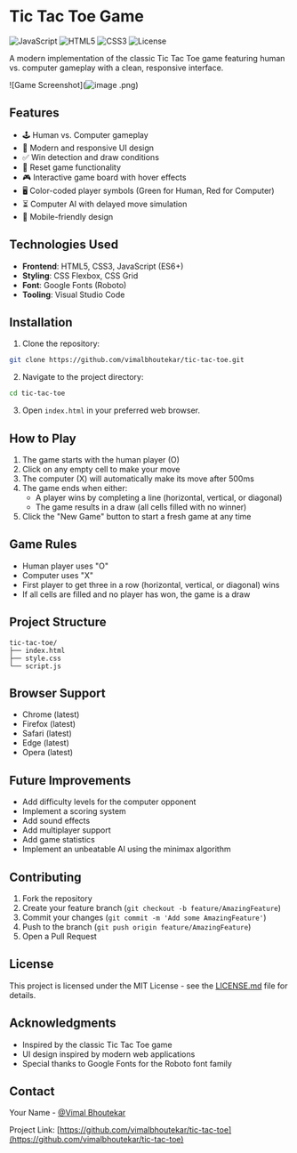 # Tic Tac Toe Game

![JavaScript](https://img.shields.io/badge/JavaScript-ES6+-yellow.svg)
![HTML5](https://img.shields.io/badge/HTML-5-orange.svg)
![CSS3](https://img.shields.io/badge/CSS-3-blue.svg)
![License](https://img.shields.io/badge/License-MIT-green.svg)

A modern implementation of the classic Tic Tac Toe game featuring human vs. computer gameplay with a clean, responsive interface.

![Game Screenshot](![image](https://github.com/user-attachments/assets/2537e118-54aa-4754-9bea-714d1de07d18)
.png)

## Features

- 🕹️ Human vs. Computer gameplay
- 🎨 Modern and responsive UI design
- ✅ Win detection and draw conditions
- 🔄 Reset game functionality
- 🎮 Interactive game board with hover effects
- 🖥️ Color-coded player symbols (Green for Human, Red for Computer)
- ⏳ Computer AI with delayed move simulation
- 📱 Mobile-friendly design

## Technologies Used

- **Frontend**: HTML5, CSS3, JavaScript (ES6+)
- **Styling**: CSS Flexbox, CSS Grid
- **Font**: Google Fonts (Roboto)
- **Tooling**: Visual Studio Code

## Installation

1. Clone the repository:
```bash
git clone https://github.com/vimalbhoutekar/tic-tac-toe.git
```

2. Navigate to the project directory:
```bash
cd tic-tac-toe
```

3. Open `index.html` in your preferred web browser.

## How to Play

1. The game starts with the human player (O)
2. Click on any empty cell to make your move
3. The computer (X) will automatically make its move after 500ms
4. The game ends when either:
   - A player wins by completing a line (horizontal, vertical, or diagonal)
   - The game results in a draw (all cells filled with no winner)
5. Click the "New Game" button to start a fresh game at any time

## Game Rules

- Human player uses "O"
- Computer uses "X"
- First player to get three in a row (horizontal, vertical, or diagonal) wins
- If all cells are filled and no player has won, the game is a draw

## Project Structure

```
tic-tac-toe/
├── index.html
├── style.css
└── script.js
```

## Browser Support

- Chrome (latest)
- Firefox (latest)
- Safari (latest)
- Edge (latest)
- Opera (latest)

## Future Improvements

- Add difficulty levels for the computer opponent
- Implement a scoring system
- Add sound effects
- Add multiplayer support
- Add game statistics
- Implement an unbeatable AI using the minimax algorithm

## Contributing

1. Fork the repository
2. Create your feature branch (`git checkout -b feature/AmazingFeature`)
3. Commit your changes (`git commit -m 'Add some AmazingFeature'`)
4. Push to the branch (`git push origin feature/AmazingFeature`)
5. Open a Pull Request

## License

This project is licensed under the MIT License - see the [LICENSE.md](LICENSE.md) file for details.

## Acknowledgments

- Inspired by the classic Tic Tac Toe game
- UI design inspired by modern web applications
- Special thanks to Google Fonts for the Roboto font family

## Contact

Your Name - [@Vimal Bhoutekar](https://github.com/vimalbhoutekar)

Project Link: [https://github.com/vimalbhoutekar/tic-tac-toe](https://github.com/vimalbhoutekar/tic-tac-toe)
